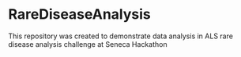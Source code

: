# RareDiseaseAnalysis
This repository was created to demonstrate data analysis in ALS rare disease analysis challenge at Seneca Hackathon 

